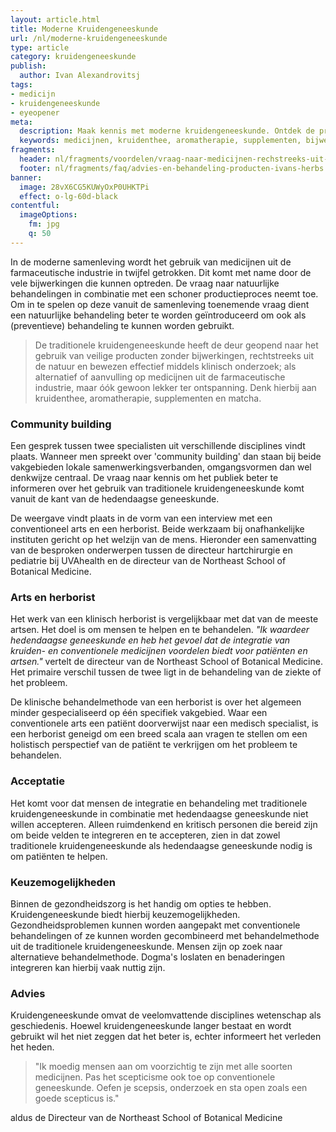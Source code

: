 ```yaml
---
layout: article.html
title: Moderne Kruidengeneeskunde
url: /nl/moderne-kruidengeneeskunde
type: article
category: kruidengeneeskunde
publish:
  author: Ivan Alexandrovitsj
tags:
- medicijn
- kruidengeneeskunde
- eyeopener
meta:
  description: Maak kennis met moderne kruidengeneeskunde. Ontdek de producten van Ivan's Herbs: kruidenthee, aromatherapie, supplementen
  keywords: medicijnen, kruidenthee, aromatherapie, supplementen, bijwerkingen, community building, kruidengeneeskunde, geneeskunde
fragments:
  header: nl/fragments/voordelen/vraag-naar-medicijnen-rechstreeks-uit-de-natuur
  footer: nl/fragments/faq/advies-en-behandeling-producten-ivans-herbs
banner:
  image: 28vX6CG5KUWyOxP0UHKTPi
  effect: o-lg-60d-black
contentful:
  imageOptions:
    fm: jpg
    q: 50
---
```

In de moderne samenleving wordt het gebruik van medicijnen uit de farmaceutische industrie in twijfel getrokken. Dit komt met name door de vele bijwerkingen die kunnen optreden. De vraag naar natuurlijke behandelingen in combinatie met een schoner productieproces neemt toe. Om in te spelen op deze vanuit de samenleving toenemende vraag dient een natuurlijke behandeling beter te worden geïntroduceerd om ook als (preventieve) behandeling te kunnen worden gebruikt.

> De traditionele kruidengeneeskunde heeft de deur geopend naar het gebruik van veilige producten zonder bijwerkingen, rechtstreeks uit de natuur en bewezen effectief middels klinisch onderzoek; als alternatief of aanvulling op medicijnen uit de farmaceutische industrie, maar óók gewoon lekker ter ontspanning. Denk hierbij aan kruidenthee, aromatherapie, supplementen en matcha.

### Community building

Een gesprek tussen twee specialisten uit verschillende disciplines vindt plaats. Wanneer men spreekt over 'community building' dan staan bij beide vakgebieden lokale samenwerkingsverbanden, omgangsvormen dan wel denkwijze centraal. De vraag naar kennis om het publiek beter te informeren over het gebruik van traditionele kruidengeneeskunde komt vanuit de kant van de hedendaagse geneeskunde.

De weergave vindt plaats in de vorm van een interview met een conventioneel arts en een herborist. Beide werkzaam bij onafhankelijke instituten gericht op het welzijn van de mens. Hieronder een samenvatting van de besproken onderwerpen tussen de directeur hartchirurgie en pediatrie bij UVAhealth en de directeur van de Northeast School of Botanical Medicine.

### Arts en herborist

Het werk van een klinisch herborist is vergelijkbaar met dat van de meeste artsen. Het doel is om mensen te helpen en te behandelen. _"Ik waardeer hedendaagse geneeskunde en heb het gevoel dat de integratie van kruiden- en conventionele medicijnen voordelen biedt voor patiënten en artsen."_ vertelt de directeur van de Northeast School of Botanical Medicine. Het primaire verschil tussen de twee ligt in de behandeling van de ziekte of het probleem.

De klinische behandelmethode van een herborist is over het algemeen minder gespecialiseerd op één specifiek vakgebied. Waar een conventionele arts een patiënt doorverwijst naar een medisch specialist, is een herborist geneigd om een breed scala aan vragen te stellen om een holistisch perspectief van de patiënt te verkrijgen om het probleem te behandelen.

### Acceptatie

Het komt voor dat mensen de integratie en behandeling met traditionele kruidengeneeskunde in combinatie met hedendaagse geneeskunde niet willen accepteren. Alleen ruimdenkend en kritisch personen die bereid zijn om beide velden te integreren en te accepteren, zien in dat zowel traditionele kruidengeneeskunde als hedendaagse geneeskunde nodig is om patiënten te helpen.

### Keuzemogelijkheden

Binnen de gezondheidszorg is het handig om opties te hebben. Kruidengeneeskunde biedt hierbij keuzemogelijkheden. Gezondheidsproblemen kunnen worden aangepakt met conventionele behandelingen of ze kunnen worden gecombineerd met behandelmethode uit de traditionele kruidengeneeskunde. Mensen zijn op zoek naar alternatieve behandelmethode. Dogma's loslaten en benaderingen integreren kan hierbij vaak nuttig zijn.

### Advies

Kruidengeneeskunde omvat de veelomvattende disciplines wetenschap als geschiedenis. Hoewel kruidengeneeskunde langer bestaat en wordt gebruikt wil het niet zeggen dat het beter is, echter informeert het verleden het heden.

> "Ik moedig mensen aan om voorzichtig te zijn met alle soorten medicijnen. Pas het scepticisme ook toe op conventionele geneeskunde. Oefen je scepsis, onderzoek en sta open zoals een goede scepticus is."

aldus de Directeur van de Northeast School of Botanical Medicine
